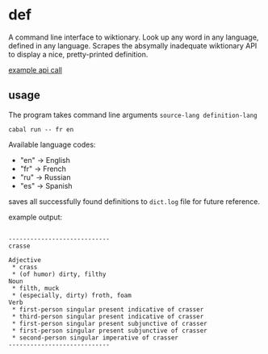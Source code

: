 # def

A command line interface to wiktionary. Look up any word in any language,
defined in any language. Scrapes the absymally inadequate wiktionary API to
display a nice, pretty-printed definition.

[example api call](http://en.wiktionary.org/w/api.php?action=parse&format=xml&prop=text|revid|displaytitle&callback=?&page=obnubiler)

## usage

The program takes command line arguments `source-lang definition-lang`

```
cabal run -- fr en
```

Available language codes:
 * "en" -> English
 * "fr" -> French
 * "ru" -> Russian
 * "es" -> Spanish


saves all successfully found definitions to `dict.log` file for future reference.

example output:
```

----------------------------
crasse

Adjective
 * crass
 * (of humor) dirty, filthy
Noun
 * filth, muck
 * (especially, dirty) froth, foam
Verb
 * first-person singular present indicative of crasser
 * third-person singular present indicative of crasser
 * first-person singular present subjunctive of crasser
 * first-person singular present subjunctive of crasser
 * second-person singular imperative of crasser
----------------------------
```
